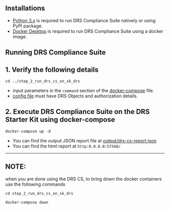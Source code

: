 ## Installations
- [Python 3.x](https://www.python.org/downloads/) is required to run DRS Compliance Suite natively or using PyPI package.
- [Docker Desktop](https://docs.docker.com/get-docker/) is required to run DRS Compliance Suite using a docker image.

## Running DRS Compliance Suite

## 1. Verify the following details

```
cd ../step_2_run_drs_cs_on_sk_drs
```

- input parameters in the `command` section of the [docker-compose](./docker-compose.yml) file.
- [config file](./config/config_starter_kit_drs.json) must have DRS Objects and authorization details.

## 2. Execute DRS Compliance Suite on the DRS Starter Kit using docker-compose
```
docker-compose up -d
```

- You can find the output JSON report file at [output/drs-cs-report.json](./output/drs-cs-report.json)
- You can find the html report at `http:0.0.0.0:57568/`

---

## NOTE:
when you are done using the DRS CS, to bring down the docker containers use the following commands
```
cd step_2_run_drs_cs_on_sk_drs
```
```
docker-compose down
```